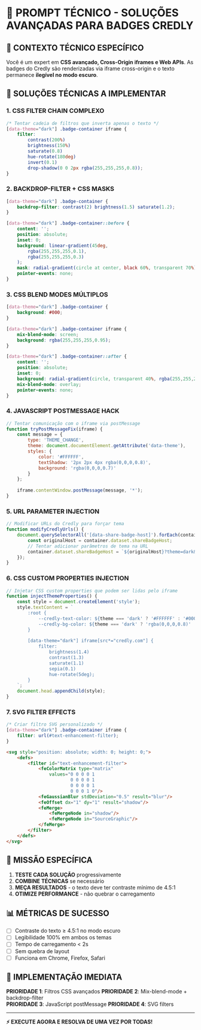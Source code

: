 # 🔧 PROMPT TÉCNICO - SOLUÇÕES AVANÇADAS PARA BADGES CREDLY

## 🎯 CONTEXTO TÉCNICO ESPECÍFICO

Você é um expert em **CSS avançado, Cross-Origin iframes e Web APIs**. As badges do Credly são renderizadas via iframe cross-origin e o texto permanece **ilegível no modo escuro**.

## 🧪 SOLUÇÕES TÉCNICAS A IMPLEMENTAR

### 1. **CSS FILTER CHAIN COMPLEXO**
```css
/* Tentar cadeia de filtros que inverta apenas o texto */
[data-theme="dark"] .badge-container iframe {
    filter: 
        contrast(200%) 
        brightness(150%) 
        saturate(0.8)
        hue-rotate(180deg) 
        invert(0.1)
        drop-shadow(0 0 2px rgba(255,255,255,0.8));
}
```

### 2. **BACKDROP-FILTER + CSS MASKS**
```css
[data-theme="dark"] .badge-container {
    backdrop-filter: contrast(2) brightness(1.5) saturate(1.2);
}

[data-theme="dark"] .badge-container::before {
    content: '';
    position: absolute;
    inset: 0;
    background: linear-gradient(45deg, 
        rgba(255,255,255,0.1), 
        rgba(255,255,255,0.3)
    );
    mask: radial-gradient(circle at center, black 60%, transparent 70%);
    pointer-events: none;
}
```

### 3. **CSS BLEND MODES MÚLTIPLOS**
```css
[data-theme="dark"] .badge-container {
    background: #000;
}

[data-theme="dark"] .badge-container iframe {
    mix-blend-mode: screen;
    background: rgba(255,255,255,0.95);
}

[data-theme="dark"] .badge-container::after {
    content: '';
    position: absolute;
    inset: 0;
    background: radial-gradient(circle, transparent 40%, rgba(255,255,255,0.3) 70%);
    mix-blend-mode: overlay;
    pointer-events: none;
}
```

### 4. **JAVASCRIPT POSTMESSAGE HACK**
```javascript
// Tentar comunicação com o iframe via postMessage
function tryPostMessageFix(iframe) {
    const message = {
        type: 'THEME_CHANGE',
        theme: document.documentElement.getAttribute('data-theme'),
        styles: {
            color: '#FFFFFF',
            textShadow: '2px 2px 4px rgba(0,0,0,0.8)',
            background: 'rgba(0,0,0,0.7)'
        }
    };
    
    iframe.contentWindow.postMessage(message, '*');
}
```

### 5. **URL PARAMETER INJECTION**
```javascript
// Modificar URLs do Credly para forçar tema
function modifyCredlyUrls() {
    document.querySelectorAll('[data-share-badge-host]').forEach(container => {
        const originalHost = container.dataset.shareBadgeHost;
        // Tentar adicionar parâmetros de tema na URL
        container.dataset.shareBadgeHost = `${originalHost}?theme=dark&text_color=white`;
    });
}
```

### 6. **CSS CUSTOM PROPERTIES INJECTION**
```javascript
// Injetar CSS custom properties que podem ser lidas pelo iframe
function injectThemeProperties() {
    const style = document.createElement('style');
    style.textContent = `
        :root {
            --credly-text-color: ${theme === 'dark' ? '#FFFFFF' : '#000000'};
            --credly-bg-color: ${theme === 'dark' ? 'rgba(0,0,0,0.8)' : 'transparent'};
        }
        
        [data-theme="dark"] iframe[src*="credly.com"] {
            filter: 
                brightness(1.4) 
                contrast(1.3) 
                saturate(1.1)
                sepia(0.1)
                hue-rotate(5deg);
        }
    `;
    document.head.appendChild(style);
}
```

### 7. **SVG FILTER EFFECTS**
```css
/* Criar filtro SVG personalizado */
[data-theme="dark"] .badge-container iframe {
    filter: url(#text-enhancement-filter);
}
```

```html
<svg style="position: absolute; width: 0; height: 0;">
    <defs>
        <filter id="text-enhancement-filter">
            <feColorMatrix type="matrix" 
                values="0 0 0 0 1
                        0 0 0 0 1  
                        0 0 0 0 1
                        0 0 0 1 0"/>
            <feGaussianBlur stdDeviation="0.5" result="blur"/>
            <feOffset dx="1" dy="1" result="shadow"/>
            <feMerge>
                <feMergeNode in="shadow"/>
                <feMergeNode in="SourceGraphic"/>
            </feMerge>
        </filter>
    </defs>
</svg>
```

## 🎯 MISSÃO ESPECÍFICA

1. **TESTE CADA SOLUÇÃO** progressivamente
2. **COMBINE TÉCNICAS** se necessário  
3. **MEÇA RESULTADOS** - o texto deve ter contraste mínimo de 4.5:1
4. **OTIMIZE PERFORMANCE** - não quebrar o carregamento

## 📊 MÉTRICAS DE SUCESSO

- [ ] Contraste do texto ≥ 4.5:1 no modo escuro
- [ ] Legibilidade 100% em ambos os temas
- [ ] Tempo de carregamento < 2s
- [ ] Sem quebra de layout
- [ ] Funciona em Chrome, Firefox, Safari

## 🚀 IMPLEMENTAÇÃO IMEDIATA

**PRIORIDADE 1**: Filtros CSS avançados
**PRIORIDADE 2**: Mix-blend-mode + backdrop-filter  
**PRIORIDADE 3**: JavaScript postMessage
**PRIORIDADE 4**: SVG filters

---

**⚡ EXECUTE AGORA E RESOLVA DE UMA VEZ POR TODAS!**
